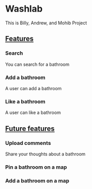 <h1>Washlab</h1>

<p>This is Billy, Andrew, and Mohib Project</h1>
<pThis app searches and finds the best bathroom in the area.</p>

<h2><u>Features</u></h2>

<h3>Search</h3>
<p>You can search for a bathroom</p>

<h3>Add a bathroom</h3>
<p>A user can add a bathroom</p>

<h3>Like a bathroom</h3>
<p>A user can like a bathroom</p>

<h2><u>Future features</u></h2>

<h3>Upload comments</h3>
<p>Share your thoughts about a bathroom</p>

<h3>Pin a bathroom on a map<h3>
<p>Add a bathroom on a map</p>
